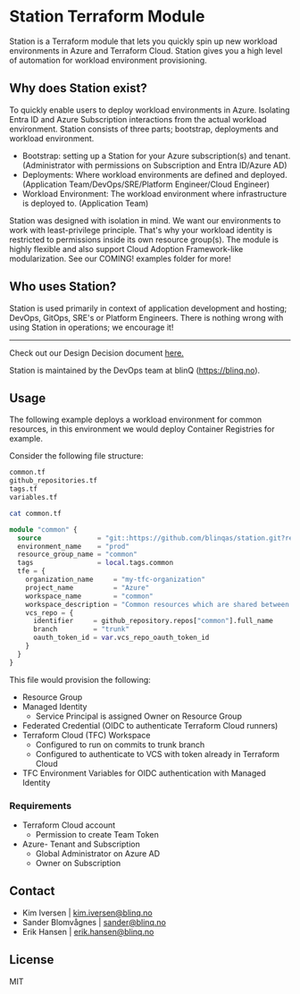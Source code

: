 # Station Terraform Module

Station is a Terraform module that lets you quickly spin up new workload environments in Azure and Terraform Cloud. Station gives you a high level of automation for workload environment provisioning.

## Why does Station exist?

To quickly enable users to deploy workload environments in Azure. Isolating Entra ID and Azure Subscription interactions from the actual workload environment. Station consists of three parts; bootstrap, deployments and workload environment.

- Bootstrap: setting up a Station for your Azure subscription(s) and tenant. (Administrator with permissions on Subscription and Entra ID/Azure AD)
- Deployments: Where workload environments are defined and deployed. (Application Team/DevOps/SRE/Platform Engineer/Cloud Engineer)
- Workload Environment: The workload environment where infrastructure is deployed to. (Application Team)

Station was designed with isolation in mind. We want our environments to work with least-privilege principle. That's why your workload identity is restricted to permissions inside its own resource group(s). The module is highly flexible and also support Cloud Adoption Framework-like modularization. See our COMING! examples folder for more!

## Who uses Station? 

Station is used primarily in context of application development and hosting; DevOps, GitOps, SRE's or Platform Engineers. There is nothing wrong with using Station in operations; we encourage it!

---

Check out our Design Decision document [here.](https://github.com/blinqas/station/blob/trunk/DESIGN_DESICIONS.md)

Station is maintained by the DevOps team at blinQ (https://blinq.no).

## Usage

The following example deploys a workload environment for common resources, in this environment we would deploy Container Registries for example.

Consider the following file structure:

```bash
common.tf
github_repositories.tf
tags.tf
variables.tf
```

```bash
cat common.tf
```

```terraform
module "common" {
  source              = "git::https://github.com/blinqas/station.git?ref=1.3.0"
  environment_name    = "prod"
  resource_group_name = "common"
  tags                = local.tags.common
  tfe = {
    organization_name     = "my-tfc-organization"
    project_name          = "Azure"
    workspace_name        = "common"
    workspace_description = "Common resources which are shared between workloads."
    vcs_repo = {
      identifier     = github_repository.repos["common"].full_name
      branch         = "trunk"
      oauth_token_id = var.vcs_repo_oauth_token_id
    }
  }
}
```

This file would provision the following:

- Resource Group
- Managed Identity
    - Service Principal is assigned Owner on Resource Group
- Federated Credential (OIDC to authenticate Terraform Cloud runners)
- Terraform Cloud (TFC) Workspace
    - Configured to run on commits to trunk branch
    - Configured to authenticate to VCS with token already in Terraform Cloud
- TFC Environment Variables for OIDC authentication with Managed Identity

### Requirements

- Terraform Cloud account
    - Permission to create Team Token
- Azure- Tenant and Subscription
    - Global Administrator on Azure AD
    - Owner on Subscription

## Contact

- Kim Iversen | [kim.iversen@blinq.no](mailto:kim.iversen@blinq.no)
- Sander Blomvågnes | [sander@blinq.no](mailto:sander@blinq.no)
- Erik Hansen | [erik.hansen@blinq.no](mailto:erik.hansen@blinq.no)


## License

MIT
